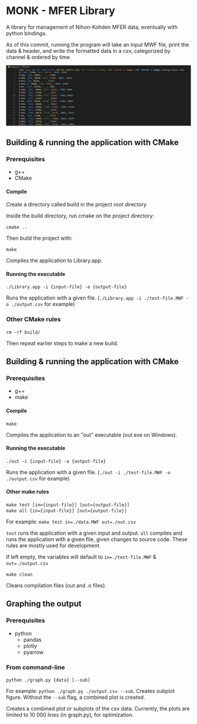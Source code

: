 # MONK - MFER Library

A library for management of Nihon-Kohden MFER data, eventually with python bindings.

As of this commit, running the program will take an input MWF file, print the data & header, and write the formatted data in a csv, categorized by channel & ordered by time.

![CSV output](img/csv-output.png)

## Building & running the application with CMake

### Prerequisites

- g++
- CMake

#### Compile

Create a directory called build in the project root directory

Inside the build directory, run cmake on the project directory:

```
cmake ..
```

Then build the project with:

```
make
```

Compiles the application to Library.app.

#### Running the executable

```
./Library.app -i {input-file} -o {output-file}
```

Runs the application with a given file. (`./Library.app -i ./test-file.MWF -o ./output.csv` for example)

### Other CMake rules

```
rm -rf build/
```

Then repeat earlier steps to make a new build.

## Building & running the application with CMake

### Prerequisites

- g++
- make

#### Compile

```
make
```

Compiles the application to an "out" executable (out.exe on Windows).

#### Running the executable

```
./out -i {input-file} -o {output-file}
```

Runs the application with a given file. (`./out -i ./test-file.MWF -o ./output.csv` for example)

#### Other make rules

```
make test [in={input-file}] [out={output-file}]
make all [in={input-file}] [out={output-file}]
```

For example: `make test in=./data.MWF out=./out.csv`

`test` runs the application with a given input and output.
`all` compiles and runs the application with a given file, given changes to source code. These rules are mostly used for development.

If left empty, the variables will default to `in=./test-file.MWF` & `out=./output.csv`

```
make clean
```

Cleans compilation files (out and .o files).

## Graphing the output

### Prerequisites

- python
  - pandas
  - plotly
  - pyarrow

### From command-line

```
python ./graph.py {data} [--sub]
```

For example: `python ./graph.py ./output.csv --sub`. Creates subplot figure. Without the `--sub` flag, a combined plot is created.

Creates a combined plot or subplots of the csv data. Currently, the plots are limited to 10 000 lines (in graph.py), for optimization.
